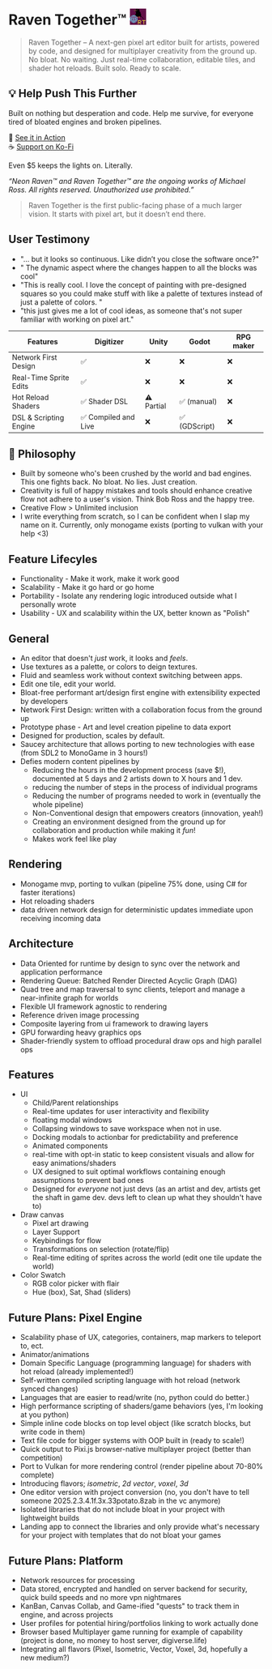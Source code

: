 # Raven Together™ ![qt](/RT.png)
> Raven Together – A next-gen pixel art editor built for artists, powered by code, and designed for multiplayer creativity from the ground up.
No bloat. No waiting. Just real-time collaboration, editable tiles, and shader hot reloads. Built solo. Ready to scale.

## 💡 Help Push This Further
Built on nothing but desperation and code. Help me survive, for everyone tired of bloated engines and broken pipelines.

🎥 [See it in Action](https://youtu.be/aicetnL96HU) <br>
☕ [Support on Ko-Fi](https://ko-fi.com/neonraven3)

Even $5 keeps the lights on. Literally.

*“Neon Raven™ and Raven Together™ are the ongoing works of Michael Ross. All rights reserved. Unauthorized use prohibited.”*
> Raven Together is the first public-facing phase of a much larger vision. It starts with pixel art, but it doesn’t end there.

## User Testimony
- "… but it looks so continuous. Like didn’t you close the software once?"
- " The dynamic aspect where the changes happen to all the blocks was cool"
- "This is really cool.  I love the concept of painting with pre-designed squares so you could make stuff with like a palette of textures instead of just a palette of colors. "
- "this just gives me a lot of cool ideas, as someone that's not super familiar with working on pixel art."

| Features               | Digitizer           | Unity      | Godot        | RPG maker |
|------------------------|---------------------|------------|--------------|-----------|
| Network First Design   | ✅                   | ❌          | ❌            | ❌         |
| Real-Time Sprite Edits | ✅                   | ❌          | ❌            | ❌         |
| Hot Reload Shaders     | ✅ Shader DSL        | ⚠️ Partial | ✅ (manual)   | ❌         |
| DSL & Scripting Engine | ✅ Compiled and Live | ❌          | ✅ (GDScript) | ❌         |

## 🧭 Philosophy
- Built by someone who's been crushed by the world and bad engines. This one fights back. No bloat. No lies. Just creation.
- Creativity is full of happy mistakes and tools should enhance creative flow not adhere to a user's vision. Think Bob Ross and the happy tree.
- Creative Flow > Unlimited inclusion
- I write everything from scratch, so I can be confident when I slap my name on it. Currently, only monogame exists (porting to vulkan with your help <3)

## Feature Lifecyles
- Functionality - Make it work, make it work good
- Scalability - Make it go hard or go home
- Portability - Isolate any rendering logic introduced outside what I personally wrote
- Usability - UX and scalability within the UX, better known as "Polish"

## General
- An editor that doesn't *just* work, it looks and *feels*.
- Use textures as a palette, or colors to deign textures.
- Fluid and seamless work without context switching between apps.
- Edit one tile, edit your world. 
- Bloat-free performant art/design first engine with extensibility expected by developers
- Network First Design: written with a collaboration focus from the ground up 
- Prototype phase - Art and level creation pipeline to data export
- Designed for production, scales by default.
- Saucey architecture that allows porting to new technologies with ease (from SDL2 to MonoGame in 3 hours!)
- Defies modern content pipelines by 
  - Reducing the hours in the development process (save $!), documented at 5 days and 2 artists down to X hours and 1 dev.
  - reducing the number of steps in the process of individual programs
  - Reducing the number of programs needed to work in (eventually the whole pipeline)
  - Non-Conventional design that empowers creators (innovation, yeah!)
  - Creating an environment designed from the ground up for collaboration and production while making it *fun*!
  - Makes work feel like play


## Rendering
- Monogame mvp, porting to vulkan (pipeline 75% done, using C# for faster iterations)
- Hot reloading shaders
- data driven network design for deterministic updates immediate upon receiving incoming data

## Architecture
- Data Oriented for runtime by design to sync over the network and application performance
- Rendering Queue: Batched Render Directed Acyclic Graph (DAG)
- Quad tree and map traversal to sync clients, teleport and manage a near-infinite graph for worlds
- Flexible UI framework agnostic to rendering
- Reference driven image processing
- Composite layering from ui framework to drawing layers
- GPU forwarding heavy graphics ops
- Shader-friendly system to offload procedural draw ops and high parallel ops

## Features
- UI
  - Child/Parent relationships
  - Real-time updates for user interactivity and flexibility
  - floating modal windows
  - Collapsing windows to save workspace when not in use.
  - Docking modals to actionbar for predictability and preference
  - Animated components
  - real-time with opt-in static to keep consistent visuals and allow for easy animations/shaders
  - UX designed to suit optimal workflows containing enough assumptions to prevent bad ones
  - Designed for *everyone* not just devs (as an artist and dev, artists get the shaft in game dev. devs left to clean up what they shouldn't have to)
- Draw canvas
  - Pixel art drawing
  - Layer Support
  - Keybindings for flow
  - Transformations on selection (rotate/flip)
  - Real-time editing of sprites across the world (edit one tile update the world)
- Color Swatch
  - RGB color picker with flair
  - Hue (box), Sat, Shad (sliders)

## Future Plans: Pixel Engine
- Scalability phase of UX, categories, containers, map markers to teleport to, ect.
- Animator/animations
- Domain Specific Language (programming language) for shaders with hot reload (already implemented!)
- Self-written compiled scripting language with hot reload (network synced changes)
- Languages that are easier to read/write (no, python could do better.)
- High performance scripting of shaders/game behaviors (yes, I'm looking at you python)
- Simple inline code blocks on top level object (like scratch blocks, but write code in them)
- Text file code for bigger systems with OOP built in (ready to scale!)
- Quick output to Pixi.js browser-native multiplayer project (better than competition)
- Port to Vulkan for more rendering control (render pipeline about 70-80% complete)
- Introducing flavors; *isometric*, *2d vector*, *voxel*, *3d*
- One editor version with project conversion (no, you don't have to tell someone 2025.2.3.4.1f.3x.33potato.8zab in the vc anymore)
- Isolated libraries that do not include bloat in your project with lightweight builds
- Landing app to connect the libraries and only provide what's necessary for your project with templates that do not bloat your games

## Future Plans: Platform
- Network resources for processing
- Data stored, encrypted and handled on server backend for security, quick build speeds and no more vpn nightmares
- KanBan, Canvas Collab, and Game-ified "quests" to track them in engine, and across projects
- User profiles for potential hiring/portfolios linking to work actually done
- Browser based Multiplayer game running for example of capability (project is done, no money to host server, digiverse.life) 
- Integrating all flavors (Pixel, Isometric, Vector, Voxel, 3d, hopefully a new medium?)
